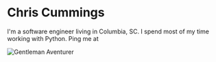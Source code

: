 # Chris Cummings

I'm a software engineer living in Columbia, SC. I spend most of my time working with Python. Ping me at <span class="email_address"></span>

![Gentleman Aventurer](assets/images/chris_cummings.jpg)
